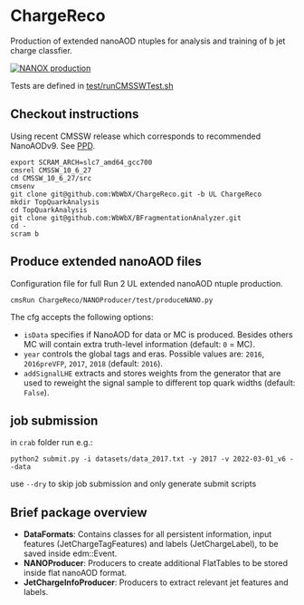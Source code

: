 # ChargeReco

Production of extended nanoAOD ntuples for analysis and training of b jet charge classfier.

[![NANOX production](https://github.com/WbWbX/ChargeReco/actions/workflows/main.yml/badge.svg)](https://github.com/WbWbX/ChargeReco/actions/workflows/main.yml)

Tests are defined in [test/runCMSSWTest.sh](https://github.com/WbWbX/ChargeReco/blob/UL/test/runCMSSWTest.sh)


## Checkout instructions

Using recent CMSSW release which corresponds to recommended NanoAODv9. See [PPD](https://twiki.cern.ch/twiki/bin/view/CMS/PdmVRun2LegacyAnalysis).
```
export SCRAM_ARCH=slc7_amd64_gcc700
cmsrel CMSSW_10_6_27
cd CMSSW_10_6_27/src
cmsenv
git clone git@github.com:WbWbX/ChargeReco.git -b UL ChargeReco
mkdir TopQuarkAnalysis
cd TopQuarkAnalysis
git clone git@github.com:WbWbX/BFragmentationAnalyzer.git
cd -
scram b
```


## Produce extended nanoAOD files

Configuration file for full Run 2 UL extended nanoAOD ntuple production.

```
cmsRun ChargeReco/NANOProducer/test/produceNANO.py
```

The cfg accepts the following options:
* `isData` specifies if NanoAOD for data or MC is produced. Besides others MC will contain extra truth-level information (default: `0` = MC).
* `year` controls the global tags and eras. Possible values are: `2016`, `2016preVFP`, `2017`, `2018` (default: `2016`).
* `addSignalLHE` extracts and stores weights from the generator that are used to reweight the signal sample to different top quark widths (default: `False`).


## job submission

in `crab` folder run e.g.:
```
python2 submit.py -i datasets/data_2017.txt -y 2017 -v 2022-03-01_v6 --data
```
use `--dry` to skip job submission and only generate submit scripts


## Brief package overview

* **DataFormats**: Contains classes for all persistent information, input features (JetChargeTagFeatures) and labels (JetChargeLabel), to be saved inside edm::Event.
* **NANOProducer**: Producers to create additional FlatTables to be stored inside flat nanoAOD format.
* **JetChargeInfoProducer**: Producers to extract relevant jet features and labels.



